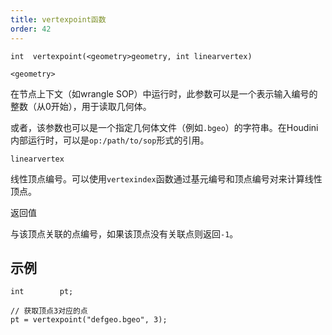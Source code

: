 ```yaml
---
title: vertexpoint函数
order: 42
---
```

`int  vertexpoint(<geometry>geometry, int linearvertex)`

`<geometry>`

在节点上下文（如wrangle SOP）中运行时，此参数可以是一个表示输入编号的整数（从0开始），用于读取几何体。

或者，该参数也可以是一个指定几何体文件（例如`.bgeo`）的字符串。在Houdini内部运行时，可以是`op:/path/to/sop`形式的引用。

`linearvertex`

线性顶点编号。可以使用`vertexindex`函数通过基元编号和顶点编号对来计算线性顶点。

返回值

与该顶点关联的点编号，如果该顶点没有关联点则返回`-1`。

## 示例

```vex
int        pt;

// 获取顶点3对应的点
pt = vertexpoint("defgeo.bgeo", 3);

```
